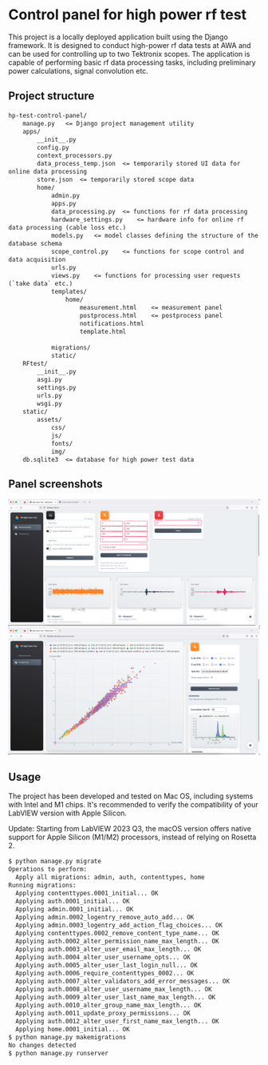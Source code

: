# Control panel for high power rf test

This project is a locally deployed application built using the Django framework. It is designed to conduct high-power rf data tests at AWA and can be used for controlling up to two Tektronix scopes. The application is capable of performing basic rf data processing tasks, including preliminary power calculations, signal convolution etc.

## Project structure
```
hp-test-control-panel/
    manage.py   <= Django project management utility
    apps/
        __init__.py
        config.py
        context_processors.py
        data_process_temp.json  <= temporarily stored UI data for online data processing
        store.json  <= temporarily stored scope data
        home/
            admin.py
            apps.py
            data_processing.py  <= functions for rf data processing
            hardware_settings.py    <= hardware info for online rf data processing (cable loss etc.)
            models.py   <= model classes defining the structure of the database schema
            scope_control.py    <= functions for scope control and data acquisition  
            urls.py
            views.py    <= functions for processing user requests (`take data` etc.)
            templates/
                home/
                    measurement.html    <= measurement panel
                    postprocess.html    <= postprocess panel
                    notifications.html
                    template.html

            migrations/
            static/
    RFtest/
        __init__.py
        asgi.py
        settings.py
        urls.py
        wsgi.py
    static/ 
        assets/
            css/
            js/
            fonts/
            img/
    db.sqlite3  <= database for high power test data
```

## Panel screenshots
<img src="readme_img/img1.png" alt="drawing"/>
<img src="readme_img/img2.png" alt="drawing"/>

## Usage
The project has been developed and tested on Mac OS, including systems with Intel and M1 chips. It's recommended to verify the compatibility of your LabVIEW version with Apple Silicon. 

Update: Starting from LabVIEW 2023 Q3, the macOS version offers native support for Apple Silicon (M1/M2) processors, instead of relying on Rosetta 2.

```Shell
$ python manage.py migrate
Operations to perform:
  Apply all migrations: admin, auth, contenttypes, home
Running migrations:
  Applying contenttypes.0001_initial... OK
  Applying auth.0001_initial... OK
  Applying admin.0001_initial... OK
  Applying admin.0002_logentry_remove_auto_add... OK
  Applying admin.0003_logentry_add_action_flag_choices... OK
  Applying contenttypes.0002_remove_content_type_name... OK
  Applying auth.0002_alter_permission_name_max_length... OK
  Applying auth.0003_alter_user_email_max_length... OK
  Applying auth.0004_alter_user_username_opts... OK
  Applying auth.0005_alter_user_last_login_null... OK
  Applying auth.0006_require_contenttypes_0002... OK
  Applying auth.0007_alter_validators_add_error_messages... OK
  Applying auth.0008_alter_user_username_max_length... OK
  Applying auth.0009_alter_user_last_name_max_length... OK
  Applying auth.0010_alter_group_name_max_length... OK
  Applying auth.0011_update_proxy_permissions... OK
  Applying auth.0012_alter_user_first_name_max_length... OK
  Applying home.0001_initial... OK
$ python manage.py makemigrations
No changes detected
$ python manage.py runserver
```